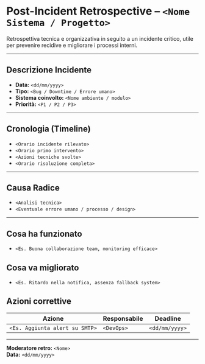 # Post-Incident Retrospective – `<Nome Sistema / Progetto>`

Retrospettiva tecnica e organizzativa in seguito a un incidente critico, utile per prevenire recidive e migliorare i processi interni.

---

## Descrizione Incidente

- **Data:** `<dd/mm/yyyy>`
- **Tipo:** `<Bug / Downtime / Errore umano>`
- **Sistema coinvolto:** `<Nome ambiente / modulo>`
- **Priorità:** `<P1 / P2 / P3>`

---

## Cronologia (Timeline)

- `<Orario incidente rilevato>`
- `<Orario primo intervento>`
- `<Azioni tecniche svolte>`
- `<Orario risoluzione completa>`

---

## Causa Radice

- `<Analisi tecnica>`
- `<Eventuale errore umano / processo / design>`

---

## Cosa ha funzionato

- `<Es. Buona collaborazione team, monitoring efficace>`

## Cosa va migliorato

- `<Es. Ritardo nella notifica, assenza fallback system>`

## Azioni correttive

| Azione                         | Responsabile     | Deadline        |
|--------------------------------|------------------|-----------------|
| `<Es. Aggiunta alert su SMTP>` | `<DevOps>`       | `<dd/mm/yyyy>`  |

---

**Moderatore retro:** `<Nome>`  
**Data:** `<dd/mm/yyyy>`